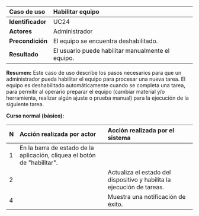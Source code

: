 | **Caso de uso**   | **Habilitar equipo**                              |
| :---------------- | :------------------------------------------------ |
| **Identificador** | UC24                                              |
| **Actores**       | Administrador                                     |
| **Precondición**  | El equipo se encuentra deshabilitado.             |
| **Resultado**     | El usuario puede habilitar manualmente el equipo. |

**Resumen:**
Este caso de uso describe los pasos necesarios para que un administrador pueda habilitar el equipo para procesar una nueva tarea. El equipo es deshabilitado automáticamente cuando se completa una tarea, para permitir al operario preparar el equipo (cambiar material y/o herramienta, realizar algún ajuste o prueba manual) para la ejecución de la siguiente tarea.

**Curso normal (básico):**

| **N** | **Acción realizada por actor**                                           | **Acción realizada por el sistema**                                    |
| :---- | :----------------------------------------------------------------------- | :--------------------------------------------------------------------- |
| 1     | En la barra de estado de la aplicación, cliquea el botón de "habilitar". |                                                                        |
| 2     |                                                                          | Actualiza el estado del dispositivo y habilita la ejecución de tareas. |
| 4     |                                                                          | Muestra una notificación de éxito.                                     |
